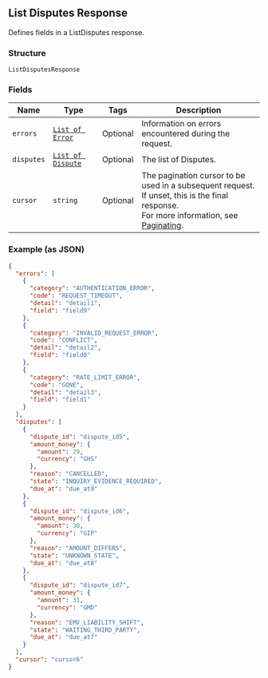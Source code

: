 ## List Disputes Response

Defines fields in a ListDisputes response.

### Structure

`ListDisputesResponse`

### Fields

| Name | Type | Tags | Description |
|  --- | --- | --- | --- |
| `errors` | [`List of Error`](/doc/models/error.md) | Optional | Information on errors encountered during the request. |
| `disputes` | [`List of Dispute`](/doc/models/dispute.md) | Optional | The list of Disputes. |
| `cursor` | `string` | Optional | The pagination cursor to be used in a subsequent request.<br>If unset, this is the final response.<br>For more information, see [Paginating](https://developer.squareup.com/docs/basics/api101/pagination). |

### Example (as JSON)

```json
{
  "errors": [
    {
      "category": "AUTHENTICATION_ERROR",
      "code": "REQUEST_TIMEOUT",
      "detail": "detail1",
      "field": "field9"
    },
    {
      "category": "INVALID_REQUEST_ERROR",
      "code": "CONFLICT",
      "detail": "detail2",
      "field": "field0"
    },
    {
      "category": "RATE_LIMIT_ERROR",
      "code": "GONE",
      "detail": "detail3",
      "field": "field1"
    }
  ],
  "disputes": [
    {
      "dispute_id": "dispute_id5",
      "amount_money": {
        "amount": 29,
        "currency": "GHS"
      },
      "reason": "CANCELLED",
      "state": "INQUIRY_EVIDENCE_REQUIRED",
      "due_at": "due_at9"
    },
    {
      "dispute_id": "dispute_id6",
      "amount_money": {
        "amount": 30,
        "currency": "GIP"
      },
      "reason": "AMOUNT_DIFFERS",
      "state": "UNKNOWN_STATE",
      "due_at": "due_at8"
    },
    {
      "dispute_id": "dispute_id7",
      "amount_money": {
        "amount": 31,
        "currency": "GMD"
      },
      "reason": "EMV_LIABILITY_SHIFT",
      "state": "WAITING_THIRD_PARTY",
      "due_at": "due_at7"
    }
  ],
  "cursor": "cursor6"
}
```

